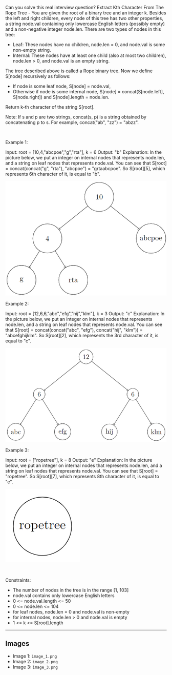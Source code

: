 Can you solve this real interview question? Extract Kth Character From The Rope Tree - You are given the root of a binary tree and an integer k. Besides the left and right children, every node of this tree has two other properties, a string node.val containing only lowercase English letters (possibly empty) and a non-negative integer node.len. There are two types of nodes in this tree:

 * Leaf: These nodes have no children, node.len = 0, and node.val is some non-empty string.
 * Internal: These nodes have at least one child (also at most two children), node.len > 0, and node.val is an empty string.

The tree described above is called a Rope binary tree. Now we define S[node] recursively as follows:

 * If node is some leaf node, S[node] = node.val,
 * Otherwise if node is some internal node, S[node] = concat(S[node.left], S[node.right]) and S[node].length = node.len.

Return k-th character of the string S[root].

Note: If s and p are two strings, concat(s, p) is a string obtained by concatenating p to s. For example, concat("ab", "zz") = "abzz".

 

Example 1:


Input: root = [10,4,"abcpoe","g","rta"], k = 6
Output: "b"
Explanation: In the picture below, we put an integer on internal nodes that represents node.len, and a string on leaf nodes that represents node.val.
You can see that S[root] = concat(concat("g", "rta"), "abcpoe") = "grtaabcpoe". So S[root][5], which represents 6th character of it, is equal to "b".


![Example 1](./image_1.png)

Example 2:


Input: root = [12,6,6,"abc","efg","hij","klm"], k = 3
Output: "c"
Explanation: In the picture below, we put an integer on internal nodes that represents node.len, and a string on leaf nodes that represents node.val.
You can see that S[root] = concat(concat("abc", "efg"), concat("hij", "klm")) = "abcefghijklm". So S[root][2], which represents the 3rd character of it, is equal to "c".


![Example 2](./image_2.png)

Example 3:


Input: root = ["ropetree"], k = 8
Output: "e"
Explanation: In the picture below, we put an integer on internal nodes that represents node.len, and a string on leaf nodes that represents node.val.
You can see that S[root] = "ropetree". So S[root][7], which represents 8th character of it, is equal to "e".


![Example 3](./image_3.png)

 

Constraints:

 * The number of nodes in the tree is in the range [1, 103]
 * node.val contains only lowercase English letters
 * 0 <= node.val.length <= 50
 * 0 <= node.len <= 104
 * for leaf nodes, node.len = 0 and node.val is non-empty
 * for internal nodes, node.len > 0 and node.val is empty
 * 1 <= k <= S[root].length

---

## Images

- Image 1: `image_1.png`
- Image 2: `image_2.png`
- Image 3: `image_3.png`
